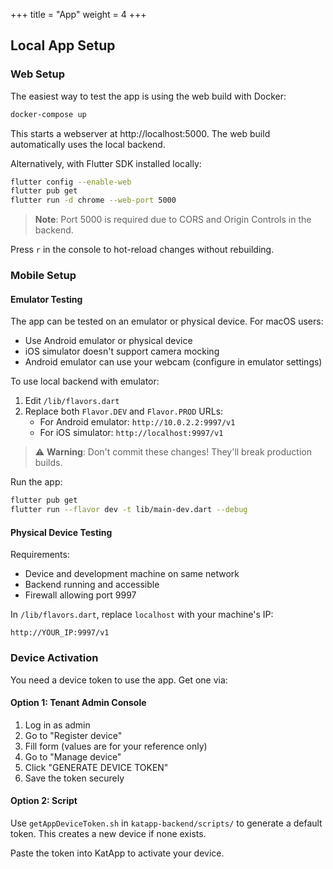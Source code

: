 +++
title = "App"
weight = 4
+++

## Local App Setup

### Web Setup

The easiest way to test the app is using the web build with Docker:

```bash
docker-compose up
```

This starts a webserver at http://localhost:5000. The web build automatically uses the local backend.

Alternatively, with Flutter SDK installed locally:

```bash
flutter config --enable-web
flutter pub get
flutter run -d chrome --web-port 5000
```

> **Note**: Port 5000 is required due to CORS and Origin Controls in the backend.

Press `r` in the console to hot-reload changes without rebuilding.

### Mobile Setup

#### Emulator Testing

The app can be tested on an emulator or physical device. For macOS users:
- Use Android emulator or physical device
- iOS simulator doesn't support camera mocking
- Android emulator can use your webcam (configure in emulator settings)

To use local backend with emulator:

1. Edit `/lib/flavors.dart`
2. Replace both `Flavor.DEV` and `Flavor.PROD` URLs:
   - For Android emulator: `http://10.0.2.2:9997/v1`
   - For iOS simulator: `http://localhost:9997/v1`

> ⚠️ **Warning**: Don't commit these changes! They'll break production builds.

Run the app:
```bash
flutter pub get
flutter run --flavor dev -t lib/main-dev.dart --debug
```

#### Physical Device Testing

Requirements:
- Device and development machine on same network
- Backend running and accessible
- Firewall allowing port 9997

In `/lib/flavors.dart`, replace `localhost` with your machine's IP:
```
http://YOUR_IP:9997/v1
```

### Device Activation

You need a device token to use the app. Get one via:

#### Option 1: Tenant Admin Console

1. Log in as admin
2. Go to "Register device"
3. Fill form (values are for your reference only)
4. Go to "Manage device"
5. Click "GENERATE DEVICE TOKEN"
6. Save the token securely

#### Option 2: Script

Use `getAppDeviceToken.sh` in `katapp-backend/scripts/` to generate a default token. This creates a new device if none exists.

Paste the token into KatApp to activate your device.